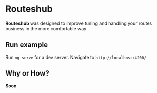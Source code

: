 # Routeshub

**Routeshub** was designed to improve tuning and handling your routes business in the more comfortable way

## Run example

Run `ng serve` for a dev server. Navigate to `http://localhost:4200/`

## Why or How?

**Soon**
